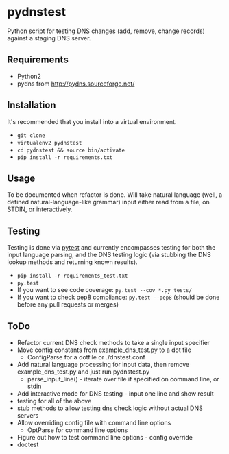 pydnstest
=========

Python script for testing DNS changes (add, remove, change records) against a staging DNS server.

Requirements
------------
* Python2
* pydns from <http://pydns.sourceforge.net/>

Installation
------------
It's recommended that you install into a virtual environment.

* `git clone`
* `virtualenv2 pydnstest`
* `cd pydnstest && source bin/activate`
* `pip install -r requirements.txt`

Usage
-----
To be documented when refactor is done. Will take natural language (well, a
defined natural-language-like grammar) input either read from a file, on
STDIN, or interactively.

Testing
-------
Testing is done via [pytest](http://pytest.org/latest/) and currently
encompasses testing for both the input language parsing, and the DNS testing
logic (via stubbing the DNS lookup methods and returning known results). 

* `pip install -r requirements_test.txt`
* `py.test`
* If you want to see code coverage: `py.test --cov *.py tests/`
* If you want to check pep8 compliance: `py.test --pep8` (should be done
before any pull requests or merges)

ToDo
----
* Refactor current DNS check methods to take a single input specifier
* Move config constants from example_dns_test.py to a dot file
   * ConfigParse for a dotfile or ./dnstest.conf
* Add natural language processing for input data, then remove example_dns_test.py and just run pydnstest.py
   * parse_input_line() - iterate over file if specified on command line, or stdin
* Add interactive mode for DNS testing - input one line and show result
* testing for all of the above
* stub methods to allow testing dns check logic without actual DNS servers
* Allow overriding config file with command line options
   * OptParse for command line options
* Figure out how to test command line options - config override
* doctest
